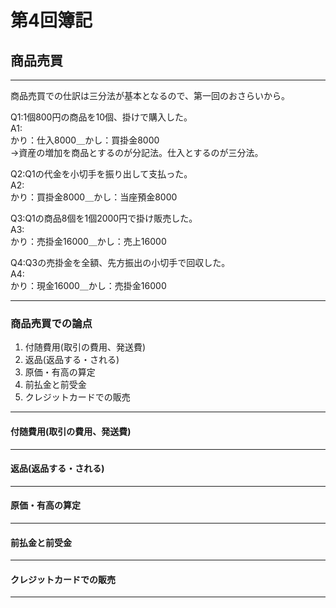 # 第4回簿記

## 商品売買

---

商品売買での仕訳は三分法が基本となるので、第一回のおさらいから。

Q1:1個800円の商品を10個、掛けで購入した。  
A1:  
かり：仕入8000＿かし：買掛金8000  
→資産の増加を商品とするのが分記法。仕入とするのが三分法。  

Q2:Q1の代金を小切手を振り出して支払った。  
A2:  
かり：買掛金8000＿かし：当座預金8000  

Q3:Q1の商品8個を1個2000円で掛け販売した。  
A3:  
かり：売掛金16000＿かし：売上16000  

Q4:Q3の売掛金を全額、先方振出の小切手で回収した。  
A4:  
かり：現金16000＿かし：売掛金16000  

---

### 商品売買での論点

1. 付随費用(取引の費用、発送費)
2. 返品(返品する・される)
3. 原価・有高の算定
4. 前払金と前受金
5. クレジットカードでの販売

---

#### 付随費用(取引の費用、発送費)

---

#### 返品(返品する・される)

---

#### 原価・有高の算定

---

#### 前払金と前受金

---

#### クレジットカードでの販売

---
